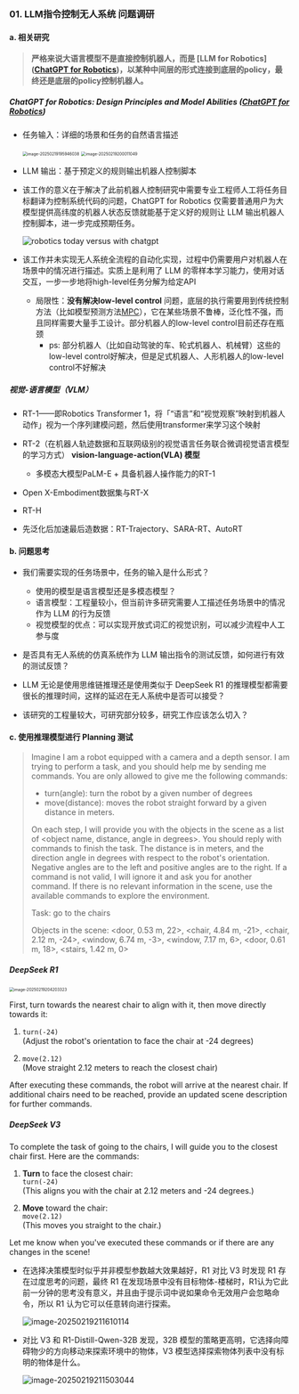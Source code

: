 ### 01. LLM指令控制无人系统 问题调研

#### a. 相关研究

> **严格来说大语言模型不是直接控制机器人，而是 [LLM for Robotics]([ChatGPT for Robotics](https://www.microsoft.com/en-us/research/articles/chatgpt-for-robotics))，以某种中间层的形式连接到底层的policy，最终还是底层的policy控制机器人。**

##### ChatGPT for Robotics: Design Principles and Model Abilities   ([ChatGPT for Robotics](https://www.microsoft.com/en-us/research/articles/chatgpt-for-robotics))

- 任务输入：详细的场景和任务的自然语言描述

  <img src="https://raw.githubusercontent.com/VirtualCoder0/tuchuang/main/desktop/image-20250219195946038.png" alt="image-20250219195946038" style="zoom:50%;" />

  <img src="https://raw.githubusercontent.com/VirtualCoder0/tuchuang/main/desktop/image-20250219200011049.png" alt="image-20250219200011049" style="zoom:50%;" />

- LLM 输出：基于预定义的规则输出机器人控制脚本

- 该工作的意义在于解决了此前机器人控制研究中需要专业工程师人工将任务目标翻译为控制系统代码的问题，ChatGPT for Robotics 仅需要普通用户为大模型提供高纬度的机器人状态反馈就能基于定义好的规则让 LLM 输出机器人控制脚本，进一步完成预期任务。

  ![robotics today versus with chatgpt](https://www.microsoft.com/en-us/research/uploads/prod/2023/02/main.jpg)

- 该工作并未实现无人系统全流程的自动化实现，过程中仍需要用户对机器人在场景中的情况进行描述。实质上是利用了 LLM 的零样本学习能力，使用对话交互，一步一步地将high-level任务分解为给定API

  - 局限性：**没有解决low-level control** 问题，底层的执行需要用到传统控制方法（比如模型预测方法[MPC](https://zhida.zhihu.com/search?content_id=233038879&content_type=Article&match_order=1&q=MPC&zd_token=eyJhbGciOiJIUzI1NiIsInR5cCI6IkpXVCJ9.eyJpc3MiOiJ6aGlkYV9zZXJ2ZXIiLCJleHAiOjE3NDAxMDUxMDgsInEiOiJNUEMiLCJ6aGlkYV9zb3VyY2UiOiJlbnRpdHkiLCJjb250ZW50X2lkIjoyMzMwMzg4NzksImNvbnRlbnRfdHlwZSI6IkFydGljbGUiLCJtYXRjaF9vcmRlciI6MSwiemRfdG9rZW4iOm51bGx9.JoGgfouLmpf4HYf5wXGc5WGkjXI-RcTp9z0gRf147Ec&zhida_source=entity)），它在某些场景不鲁棒，泛化性不强，而且同样需要大量手工设计。部分机器人的low-level control目前还存在瓶颈
    - ps: 部分机器人（比如自动驾驶的车、轮式机器人、机械臂）这些的low-level control好解决，但是足式机器人、人形机器人的low-level control不好解决

##### 视觉-语言模型（VLM）

- RT-1——即Robotics Transformer 1，将「“语言”和“视觉观察”映射到机器人动作」视为一个序列建模问题，然后使用transformer来学习这个映射

- RT-2（在机器人轨迹数据和互联网级别的视觉语言任务联合微调视觉语言模型的学习方式） **vision-language-action(VLA) 模型** 

  - 多模态大模型PaLM-E + 具备机器人操作能力的RT-1

- Open X-Embodiment数据集与RT-X

- RT-H

- 先泛化后加速最后造数据：RT-Trajectory、SARA-RT、AutoRT

#### b. 问题思考

- 我们需要实现的任务场景中，任务的输入是什么形式？
  - 使用的模型是语言模型还是多模态模型？
  - 语言模型：工程量较小，但当前许多研究需要人工描述任务场景中的情况作为 LLM 的行为反馈
  - 视觉模型的优点：可以实现开放式词汇的视觉识别，可以减少流程中人工参与度
  
- 是否具有无人系统的仿真系统作为 LLM 输出指令的测试反馈，如何进行有效的测试反馈？
- LLM 无论是使用思维链推理还是使用类似于 DeepSeek R1 的推理模型都需要很长的推理时间，这样的延迟在无人系统中是否可以接受？
- 该研究的工程量较大，可研究部分较多，研究工作应该怎么切入？

#### c. 使用推理模型进行 Planning 测试

> Imagine I am a robot equipped with a camera and a depth sensor. I am trying to perform a task, and you should help me by sending me commands. You are only allowed to give me the following commands: 
>
> - turn(angle): turn the robot by a given number of degrees 
> - move(distance): moves the robot straight forward by a given distance in meters. 
>
> On each step, I will provide you with the objects in the scene as a list of <object name, distance, angle in degrees>. You should reply with commands to finish the task. The distance is in meters, and the direction angle in degrees with respect to the robot's orientation. Negative angles are to the left and positive angles are to the right. If a command is not valid, I will ignore it and ask you for another command. If there is no relevant information in the scene, use the available commands to explore the environment. 
>
> Task: go to the chairs 
>
> Objects in the scene: <door, 0.53 m, 22>, <chair, 4.84 m, -21>, <chair, 2.12 m, -24>, <window, 6.74 m, -3>, <window, 7.17 m, 6>, <door, 0.61 m, 18>, <stairs, 1.42 m, 0>

##### DeepSeek R1

<img src="https://raw.githubusercontent.com/VirtualCoder0/tuchuang/main/img/image-20250219204203323.png" alt="image-20250219204203323" style="zoom: 50%;" />

First, turn towards the nearest chair to align with it, then move directly towards it:

1. `turn(-24)`  
   (Adjust the robot's orientation to face the chair at -24 degrees)

2. `move(2.12)`  
   (Move straight 2.12 meters to reach the closest chair)

After executing these commands, the robot will arrive at the nearest chair. If additional chairs need to be reached, provide an updated scene description for further commands.

##### DeepSeek V3

To complete the task of going to the chairs, I will guide you to the closest chair first. Here are the commands:

1. **Turn** to face the closest chair:  
   `turn(-24)`  
   (This aligns you with the chair at 2.12 meters and -24 degrees.)

2. **Move** toward the chair:  
   `move(2.12)`  
   (This moves you straight to the chair.)

Let me know when you've executed these commands or if there are any changes in the scene!

- 在选择决策模型时似乎并非模型参数越大效果越好，R1 对比 V3 时发现 R1 存在过度思考的问题，最终 R1 在发现场景中没有目标物体-楼梯时，R1认为它此前一分钟的思考没有意义，并且由于提示词中说如果命令无效用户会忽略命令，所以 R1 认为它可以任意转向进行探索。

  ![image-20250219211610114](https://raw.githubusercontent.com/VirtualCoder0/tuchuang/main/img/image-20250219211610114.png)

- 对比 V3 和 R1-Distill-Qwen-32B 发现，32B 模型的策略更高明，它选择向障碍物少的方向移动来探索环境中的物体，V3 模型选择探索物体列表中没有标明的物体是什么。

  ![image-20250219211503044](https://raw.githubusercontent.com/VirtualCoder0/tuchuang/main/img/image-20250219211503044.png)
